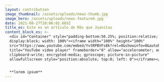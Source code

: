 ```yaml
---
layout: contribution
image_thumbnail: /assets/uploads/news-thumb.jpg
image_hero: /assets/uploads/news-featured.jpg
date: 2021-08-27T20:06:02.665Z
title_es: Este es un artículo de Más que Juanitas
content_block_es: >-
  <div id="Container" style="padding-bottom:56.25%; position:relative;
  display:block; width: 100%"><iframe width="100%" height="100%"
  src="https://www.youtube.com/embed/YvtRPBVFs8k?rel=0&showinfo=0&autohide=1&modestbranding=1"
  title="YouTube video player" frameborder="0" allow="accelerometer; autoplay;
  clipboard-write; encrypted-media; gyroscope; picture-in-picture"
  allowfullscreen style="position:absolute; top:0; left: 0"></iframe></div>


  **lorem ipsum**
---
```

